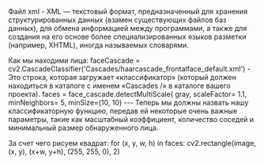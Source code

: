 
Файл xml - XML — текстовый формат, предназначенный для хранения структурированных данных (взамен существующих файлов баз данных), для обмена информацией между программами, а также для создания на его основе более специализированных языков разметки (например, XHTML), иногда называемых словарями.

Как мы находими лица: faceCascade = cv2.CascadeClassifier('Cascades/haarcascade_frontalface_default.xml') - Это строка, которая загружает «классификатор» (который должен находиться в каталоге с именем «Cascades /» в каталоге вашего проекта). faces = face_cascade.detectMultiScale( gray, scaleFactor= 1.1, minNeighbors= 5, minSize=(10, 10) --- Теперь мы должны назвать нашу классификаторную функцию, передав ей некоторые очень важные параметры, такие как масштабный коэффициент, количество соседей и минимальный размер обнаруженного лица.

За счет чего рисуем квадрат: for (x, y, w, h) in faces: cv2.rectangle(image, (x, y), (x+w, y+h), (255, 255, 0), 2)
